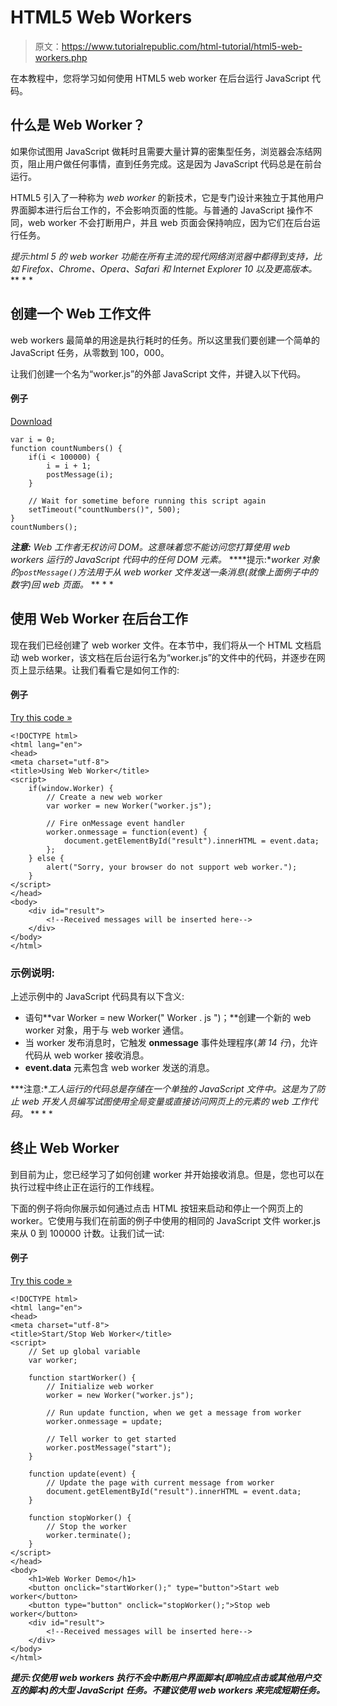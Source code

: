 # HTML5 Web Workers

> 原文：<https://www.tutorialrepublic.com/html-tutorial/html5-web-workers.php>

在本教程中，您将学习如何使用 HTML5 web worker 在后台运行 JavaScript 代码。

## 什么是 Web Worker？

如果你试图用 JavaScript 做耗时且需要大量计算的密集型任务，浏览器会冻结网页，阻止用户做任何事情，直到任务完成。这是因为 JavaScript 代码总是在前台运行。

HTML5 引入了一种称为 *web worker* 的新技术，它是专门设计来独立于其他用户界面脚本进行后台工作的，不会影响页面的性能。与普通的 JavaScript 操作不同，web worker 不会打断用户，并且 web 页面会保持响应，因为它们在后台运行任务。

 *提示:html 5 的 web worker 功能在所有主流的现代网络浏览器中都得到支持，比如 Firefox、Chrome、Opera、Safari 和 Internet Explorer 10 以及更高版本。*  ** * *

## 创建一个 Web 工作文件

web workers 最简单的用途是执行耗时的任务。所以这里我们要创建一个简单的 JavaScript 任务，从零数到 100，000。

让我们创建一个名为“worker.js”的外部 JavaScript 文件，并键入以下代码。

#### 例子

[Download](../examples/downloads/html5-web-worker-file.zip "Download Source Code")

```
var i = 0;
function countNumbers() {
    if(i < 100000) {
        i = i + 1;
        postMessage(i);
    }

    // Wait for sometime before running this script again
    setTimeout("countNumbers()", 500);
}
countNumbers();
```

 ***注意:** Web 工作者无权访问 DOM。这意味着您不能访问您打算使用 web workers 运行的 JavaScript 代码中的任何 DOM 元素。*  ****提示:**worker 对象的`postMessage()`方法用于从 web worker 文件发送一条消息(就像上面例子中的数字)回 web 页面。*  ** * *

## 使用 Web Worker 在后台工作

现在我们已经创建了 web worker 文件。在本节中，我们将从一个 HTML 文档启动 web worker，该文档在后台运行名为“worker.js”的文件中的代码，并逐步在网页上显示结果。让我们看看它是如何工作的:

#### 例子

[Try this code »](../codelab.php?topic=html5&file=using-web-worker-file "Try this code using online Editor")

```
<!DOCTYPE html>
<html lang="en">
<head>
<meta charset="utf-8">
<title>Using Web Worker</title>
<script>
    if(window.Worker) {
        // Create a new web worker
        var worker = new Worker("worker.js");

        // Fire onMessage event handler
        worker.onmessage = function(event) {
            document.getElementById("result").innerHTML = event.data;
        };
    } else {
        alert("Sorry, your browser do not support web worker.");
    }
</script>
</head>
<body>
    <div id="result">
        <!--Received messages will be inserted here-->
    </div>
</body>
</html>
```

### 示例说明:

上述示例中的 JavaScript 代码具有以下含义:

*   语句**var Worker = new Worker(" Worker . js ")；**创建一个新的 web worker 对象，用于与 web worker 通信。
*   当 worker 发布消息时，它触发 **onmessage** 事件处理程序(*第 14 行*)，允许代码从 web worker 接收消息。
*   **event.data** 元素包含 web worker 发送的消息。

 ***注意:**工人运行的代码总是存储在一个单独的 JavaScript 文件中。这是为了防止 web 开发人员编写试图使用全局变量或直接访问网页上的元素的 web 工作代码。*  ** * *

## 终止 Web Worker

到目前为止，您已经学习了如何创建 worker 并开始接收消息。但是，您也可以在执行过程中终止正在运行的工作线程。

下面的例子将向你展示如何通过点击 HTML 按钮来启动和停止一个网页上的 worker。它使用与我们在前面的例子中使用的相同的 JavaScript 文件 worker.js 来从 0 到 100000 计数。让我们试一试:

#### 例子

[Try this code »](../codelab.php?topic=html5&file=stop-web-worker "Try this code using online Editor")

```
<!DOCTYPE html>
<html lang="en">
<head>
<meta charset="utf-8">
<title>Start/Stop Web Worker</title>
<script>
    // Set up global variable
    var worker;

    function startWorker() {
        // Initialize web worker
        worker = new Worker("worker.js");

        // Run update function, when we get a message from worker
        worker.onmessage = update;

        // Tell worker to get started
        worker.postMessage("start");
    }

    function update(event) {
        // Update the page with current message from worker
        document.getElementById("result").innerHTML = event.data;
    }

    function stopWorker() {
        // Stop the worker
        worker.terminate();
    }
</script>
</head>
<body>
    <h1>Web Worker Demo</h1>
    <button onclick="startWorker();" type="button">Start web worker</button>
    <button type="button" onclick="stopWorker();">Stop web worker</button>
    <div id="result">
        <!--Received messages will be inserted here-->
    </div>
</body>
</html>
```

 ***提示:**仅使用 web workers 执行不会中断用户界面脚本(即响应点击或其他用户交互的脚本)的大型 JavaScript 任务。不建议使用 web workers 来完成短期任务。*****